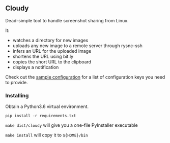 ## Cloudy

Dead-simple tool to handle screenshot sharing from Linux.

It:

* watches a directory for new images
* uploads any new image to a remote server through rysnc-ssh
* infers an URL for the uploaded image
* shortens the URL using bit.ly
* copies the short URL to the clipboard
* displays a notification

Check out the [sample configuration](config.yaml.sample) for a list of
configuration keys you need to provide.


### Installing

Obtain a Python3.6 virtual environment.

`pip install -r requirements.txt`

`make dist/cloudy` will give you a one-file PyInstaller executable

`make install` will copy it to `${HOME}/bin`

